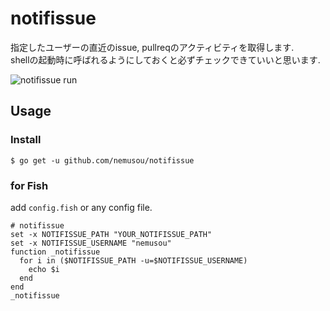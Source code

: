 # notifissue
指定したユーザーの直近のissue, pullreqのアクティビティを取得します.  
shellの起動時に呼ばれるようにしておくと必ずチェックできていいと思います.  

![notifissue run](https://user-images.githubusercontent.com/18340344/70629082-b3fd7780-1c6c-11ea-9b2b-f6773e8a2844.png)

## Usage
### Install
```
$ go get -u github.com/nemusou/notifissue
```

### for Fish
add `config.fish` or any config file.
```
# notifissue
set -x NOTIFISSUE_PATH "YOUR_NOTIFISSUE_PATH"
set -x NOTIFISSUE_USERNAME "nemusou"
function _notifissue
  for i in ($NOTIFISSUE_PATH -u=$NOTIFISSUE_USERNAME)
    echo $i
  end
end
_notifissue
```
